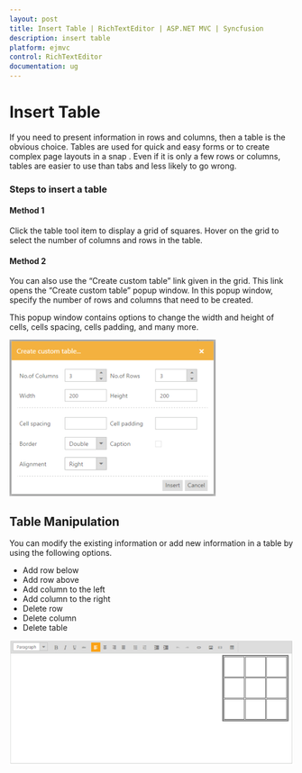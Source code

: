 ```yaml
---
layout: post
title: Insert Table | RichTextEditor | ASP.NET MVC | Syncfusion
description: insert table
platform: ejmvc
control: RichTextEditor
documentation: ug
---
```


# Insert Table

If you need to present information in rows and columns, then a table is the obvious choice. Tables are used for quick and easy forms or to create complex page layouts in a snap . Even if it is only a few rows or columns, tables are easier to use than tabs and less likely to go wrong. 

### Steps to insert a table

#### Method 1

Click the table tool item to display a grid of squares. Hover on the grid to select the number of columns and rows in the table. 

#### Method 2

You can also use the “Create custom table” link given in the grid. This link opens the “Create custom table” popup window. In this popup window, specify the number of rows and columns that need to be created. 

This popup window contains options to change the width and height of cells, cells spacing, cells padding, and many more.

![](Insert-Table_images/Insert-Table_img1.png)

## Table Manipulation

You can modify the existing information or add new information in a table by using the following options.

* Add row below
* Add row above
* Add column to the left
* Add column to the right
* Delete row
* Delete column
* Delete table

![](Insert-Table_images/Insert-Table_img2.png)